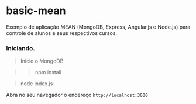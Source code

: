 # basic-mean

Exemplo de aplicação MEAN (MongoDB, Express, Angular.js e Node.js) para controle de alunos e seus respectivos cursos.


### Iniciando.

> Inicie o MongoDB

>> npm install

> node index.js


Abra no seu navegador o endereço `http://localhost:3000`

